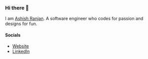### Hi there 👋
I am [Ashish Ranjan](https://linkedin.com/in/ashishrx). A software engineer who codes for passion and designs for fun.



#### Socials
- [Website](https://ashish-ranjan.vercel.app)
- [LinkedIn](https://www.linkedin.com/in/ashishrx)

